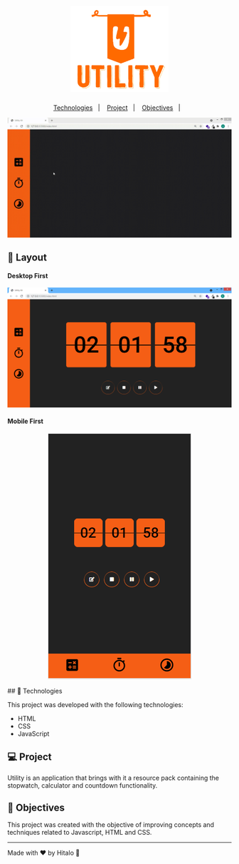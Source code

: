 <h1 align="center">
  <img alt="Utility" title="Utility" src=".github/logo.png" width="220px" />
</h1>

<p align="center">
  <a href="#-technologies">Technologies</a>&nbsp;&nbsp;&nbsp;|&nbsp;&nbsp;&nbsp;
  <a href="#-project">Project</a>&nbsp;&nbsp;&nbsp;|&nbsp;&nbsp;&nbsp;
  <a href="#-objectives">Objectives</a>&nbsp;&nbsp;&nbsp;|&nbsp;&nbsp;&nbsp;

</p>


<p align="center">
 <img src=".github/utility-movie.gif" alt="Application demo" />
</p>

## 🔖 Layout

#### Desktop First

<p align="center">
 <img src=".github/desktopFirst.png" alt="Image Desktop First" />
</p>

#### Mobile First

<p align="center">
 <img src=".github/mobileFirst.png" alt="Image Desktop First" />
</p>
## 🚀 Technologies

This project was developed with the following technologies:

- HTML
- CSS
- JavaScript

## 💻 Project

Utility is an application that brings with it a resource pack containing the stopwatch, calculator and countdown functionality.

## :memo: Objectives


This project was created with the objective of improving concepts and techniques related to Javascript, HTML and CSS.

---
Made with ♥ by Hitalo 🚀